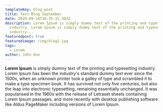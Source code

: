 ```yaml
---
templateKey: blog-post
title: Test Blog September
date: 2020-09-24T16:35:15.303Z
description: Lorem Ipsum is simply dummy text of the printing and typesetting
  industry. Lorem Ipsum is simply dummy text of the printing and typesetting
  industry...
featuredpost: true
featuredimage: /img/blog1.jpg
tags:
  - Lorem
author: John Doe
---
```

**Lorem Ipsum** is simply dummy text of the printing and typesetting industry. Lorem Ipsum has been the industry's standard dummy text ever since the 1500s, when an unknown printer took a galley of type and scrambled it to make a type specimen book. It has survived not only five centuries, but also the leap into electronic typesetting, remaining essentially unchanged. It was popularised in the 1960s with the release of Letraset sheets containing Lorem Ipsum passages, and more recently with desktop publishing software like Aldus PageMaker including versions of Lorem Ipsum.